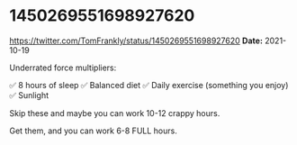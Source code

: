 # 1450269551698927620
https://twitter.com/TomFrankly/status/1450269551698927620
**Date:** 2021-10-19

Underrated force multipliers:

✅ 8 hours of sleep
✅ Balanced diet
✅ Daily exercise (something you enjoy)
✅ Sunlight

Skip these and maybe you can work 10-12 crappy hours.

Get them, and you can work 6-8 FULL hours.
